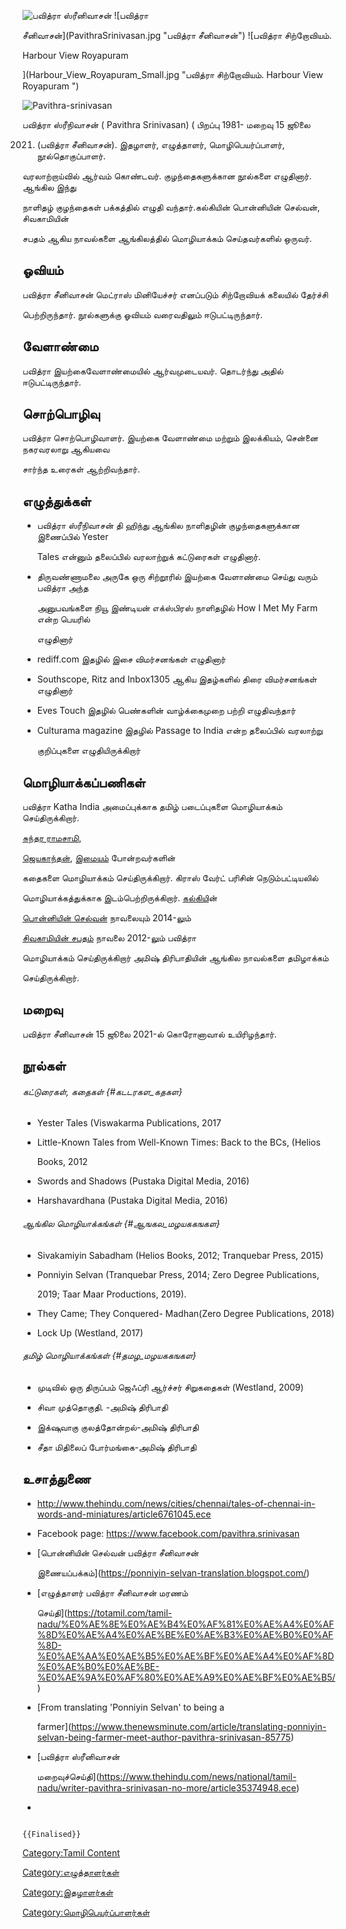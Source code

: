 ![பவித்ரா ஸ்ரீனிவாசன்](பவித்ரா.jpg "பவித்ரா ஸ்ரீனிவாசன்") ![பவித்ரா
சீனிவாசன்](PavithraSrinivasan.jpg "பவித்ரா சீனிவாசன்") ![பவித்ரா சிற்றோவியம்.
Harbour View Royapuram
](Harbour_View_Royapuram_Small.jpg "பவித்ரா சிற்றோவியம். Harbour View Royapuram ")
![Pavithra-srinivasan](Pavithra-srinivasan-2x.jpg "Pavithra-srinivasan")
பவித்ரா ஸ்ரீநிவாசன் ( Pavithra Srinivasan) ( பிறப்பு 1981- மறைவு 15 ஜூலை
2021) (பவித்ரா சீனிவாசன்). இதழாளர், எழுத்தாளர், மொழிபெயர்ப்பாளர், நூல்தொகுப்பாளர்.
வரலாற்றாய்வில் ஆர்வம் கொண்டவர். குழந்தைகளுக்கான நூல்களை எழுதினார். ஆங்கில இந்து
நாளிதழ் குழந்தைகள் பக்கத்தில் எழுதி வந்தார்.கல்கியின் பொன்னியின் செல்வன், சிவகாமியின்
சபதம் ஆகிய நாவல்களை ஆங்கிலத்தில் மொழியாக்கம் செய்தவர்களில் ஒருவர்.

## ஓவியம்

பவித்ரா சீனிவாசன் மெட்ராஸ் மினியேச்சர் எனப்படும் சிற்றோவியக் கலையில் தேர்ச்சி
பெற்றிருந்தார். நூல்களுக்கு ஓவியம் வரைவதிலும் ஈடுபட்டிருந்தார்.

## வேளாண்மை

பவித்ரா இயற்கைவேளாண்மையில் ஆர்வமுடையவர். தொடர்ந்து அதில் ஈடுபட்டிருந்தார்.

## சொற்பொழிவு

பவித்ரா சொற்பொழிவாளர். இயற்கை வேளாண்மை மற்றும் இலக்கியம், சென்னை நகரவரலாறு ஆகியவை
சார்ந்த உரைகள் ஆற்றிவந்தார்.

## எழுத்துக்கள்

-   பவித்ரா ஸ்ரீநிவாசன் தி ஹிந்து ஆங்கில நாளிதழின் குழந்தைகளுக்கான இணைப்பில் Yester
    Tales என்னும் தலைப்பில் வரலாற்றுக் கட்டுரைகள் எழுதினார்.
-   திருவண்ணாமலை அருகே ஒரு சிற்றூரில் இயற்கை வேளாண்மை செய்து வரும் பவித்ரா அந்த
    அனுபவங்களை நியூ இண்டியன் எக்ஸ்பிரஸ் நாளிதழில் How I Met My Farm என்ற பெயரில்
    எழுதினார்
-   rediff.com இதழில் இசை விமர்சனங்கள் எழுதினார்
-   Southscope, Ritz and Inbox1305 ஆகிய இதழ்களில் திரை விமர்சனங்கள் எழுதினார்
-   Eves Touch இதழில் பெண்களின் வாழ்க்கைமுறை பற்றி எழுதிவந்தார்
-   Culturama magazine இதழில் Passage to India என்ற தலைப்பில் வரலாற்று
    குறிப்புகளை எழுதியிருக்கிறார்

## மொழியாக்கப்பணிகள்

பவித்ரா Katha India அமைப்புக்காக தமிழ் படைப்புகளை மொழியாக்கம் செய்திருக்கிறார்.
[சுந்தர ராமசாமி](சுந்தர_ராமசாமி "wikilink"),
[ஜெயகாந்தன்](ஜெயகாந்தன் "wikilink"), [இமையம்](இமையம் "wikilink") போன்றவர்களின்
கதைகளை மொழியாக்கம் செய்திருக்கிறார். கிராஸ் வேர்ட் பரிசின் நெடும்பட்டியலில்
மொழியாக்கத்துக்காக இடம்பெற்றிருக்கிறார். [கல்கிய](கல்கி_(எழுத்தாளர்) "wikilink")ின்
[பொன்னியின் செல்வன்](பொன்னியின்_செல்வன்_(நாவல்) "wikilink") நாவலையும் 2014-லும்
[சிவகாமியின் சபதம்](சிவகாமியின்_சபதம் "wikilink") நாவலை 2012-லும் பவித்ரா
மொழியாக்கம் செய்திருக்கிறார் அமிஷ் திரிபாதியின் ஆங்கில நாவல்களை தமிழாக்கம்
செய்திருக்கிறார்.

## மறைவு

பவித்ரா சீனிவாசன் 15 ஜூலை 2021-ல் கொரோனாவால் உயிரிழந்தார்.

## நூல்கள்

###### கட்டுரைகள், கதைகள் {#கடடரகள_கதகள}

-   Yester Tales (Viswakarma Publications, 2017
-   Little-Known Tales from Well-Known Times: Back to the BCs, (Helios
    Books, 2012
-   Swords and Shadows (Pustaka Digital Media, 2016)
-   Harshavardhana (Pustaka Digital Media, 2016)

###### ஆங்கில மொழியாக்கங்கள் {#ஆஙகல_மழயககஙகள}

-   Sivakamiyin Sabadham (Helios Books, 2012; Tranquebar Press, 2015)
-   Ponniyin Selvan (Tranquebar Press, 2014; Zero Degree Publications,
    2019; Taar Maar Productions, 2019).
-   They Came; They Conquered- Madhan(Zero Degree Publications, 2018)
-   Lock Up (Westland, 2017)

###### தமிழ் மொழியாக்கங்கள் {#தமழ_மழயககஙகள}

-   முடிவில் ஒரு திருப்பம் ஜெஃப்ரி ஆர்ச்சர் சிறுகதைகள் (Westland, 2009)
-   சிவா முத்தொகுதி. -அமிஷ் திரிபாதி
-   இக்‌ஷுவாகு குலத்தோன்றல்-அமிஷ் திரிபாதி
-   சீதா மிதிலைப் போர்மங்கை-அமிஷ் திரிபாதி

## உசாத்துணை

-   <http://www.thehindu.com/news/cities/chennai/tales-of-chennai-in-words-and-miniatures/article6761045.ece>
-   Facebook page: <https://www.facebook.com/pavithra.srinivasan>
-   [பொன்னியின் செல்வன் பவித்ரா சீனிவாசன்
    இணையப்பக்கம்](https://ponniyin-selvan-translation.blogspot.com/)
-   [எழுத்தாளர் பவித்ரா சீனிவாசன் மரணம்
    செய்தி](https://totamil.com/tamil-nadu/%E0%AE%8E%E0%AE%B4%E0%AF%81%E0%AE%A4%E0%AF%8D%E0%AE%A4%E0%AE%BE%E0%AE%B3%E0%AE%B0%E0%AF%8D-%E0%AE%AA%E0%AE%B5%E0%AE%BF%E0%AE%A4%E0%AF%8D%E0%AE%B0%E0%AE%BE-%E0%AE%9A%E0%AF%80%E0%AE%A9%E0%AE%BF%E0%AE%B5/)
-   [From translating \'Ponniyin Selvan\' to being a
    farmer](https://www.thenewsminute.com/article/translating-ponniyin-selvan-being-farmer-meet-author-pavithra-srinivasan-85775)
-   [பவித்ரா ஸ்ரீனிவாசன்
    மறைவுச்செய்தி](https://www.thehindu.com/news/national/tamil-nadu/writer-pavithra-srinivasan-no-more/article35374948.ece)
-   

```{=mediawiki}
{{Finalised}}
```
[Category:Tamil Content](Category:Tamil_Content "wikilink")
[Category:எழுத்தாளர்கள்](Category:எழுத்தாளர்கள் "wikilink")
[Category:இதழாளர்கள்](Category:இதழாளர்கள் "wikilink")
[Category:மொழிபெயர்ப்பாளர்கள்](Category:மொழிபெயர்ப்பாளர்கள் "wikilink")
